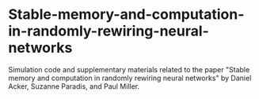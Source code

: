 # Stable-memory-and-computation-in-randomly-rewiring-neural-networks
Simulation code and supplementary materials related to the paper "Stable memory and computation in randomly rewiring neural networks"
by Daniel Acker, Suzanne Paradis, and Paul Miller.
